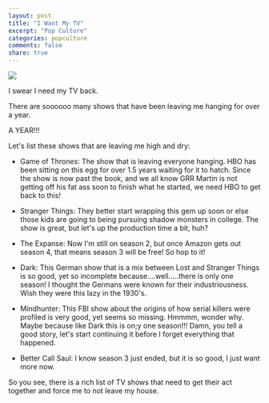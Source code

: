 ```yaml
---
layout: post
title: "I Want My TV"
excerpt: "Pop Culture"
categories: popculture
comments: false
share: true
---
```


![](https://hips.hearstapps.com/digitalspyuk.cdnds.net/18/09/1519814992-game-of-thrones-season-8-promo-poster.jpg?crop=1xw:1xh;center,top&resize=480:*)




I swear I need my TV back.



There are soooooo many shows that have been leaving me hanging for over a year. 


A YEAR!!!




Let's list these shows that are leaving me high and dry:


- Game of Thrones: The show that is leaving everyone hanging. HBO has been sitting on this egg for over 1.5 years waiting for it to hatch. Since the show is now past the book, and we all know GRR Martin is not getting off his fat ass soon to finish what he started, we need HBO to get back to this!

- Stranger Things: They better start wrapping this gem up soon or else those kids are going to being pursuing shadow monsters in college. The show is great, but let's up the production time a bit, huh?


- The Expanse: Now I'm still on season 2, but once Amazon gets out season 4, that means season 3 will be free! So hop to it!


- Dark: This German show that is a mix between Lost and Stranger Things is so good, yet so incomplete because....well.....there is only one season! I thought the Germans were known for their industriousness. Wish they were this lazy in the 1930's.


- Mindhunter: This FBI show about the origins of how serial killers were profiled is very good, yet seems so  missing. Hmmmm, wonder why. Maybe because like Dark this is on;y one season!!! Damn, you tell a good story, let's start continuing it before I forget everything that happened.


- Better Call Saul: I know season 3 just ended, but it is so good, I just want more now.





So you see, there is a rich list of TV shows that need to get their act together and force me to not leave my house.









